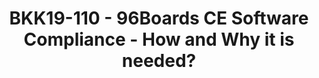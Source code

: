 ---
categories:
- bkk19
description: This talk will introduce the new Software Compliance Guidelines for 96Boards
  Consumer Edition (CE) boards, why it is needed? and guides through the process of
  getting your board 96Boards Software Compliant.
image: /assets/images/featured-images/bkk19/BKK19-110.png
session_attendee_num: '40'
session_id: BKK19-110
session_room: Session Room 2 (Lotus 3-4)
session_slot:
  end_time: '2019-04-01 15:25:00'
  start_time: '2019-04-01 15:00:00'
session_speakers:
- speaker_bio: Mani is the Applications Engineer of Linaro-96Boards team.
  speaker_company: Linaro
  speaker_image: /assets/images/speakers/bkk19/manivannan-sadhasivam.jpg
  speaker_location: Erode, India
  speaker_name: Manivannan Sadhasivam
  speaker_position: Applications Engineer, 96Boards
  speaker_username: manivannan_sadhashivam.1y7e652a
session_track: 96Boards
tag: session
tags:
- 96Boards
- Linux Kernel
- Open Source Development
title: BKK19-110 - 96Boards CE Software Compliance - How and Why it is needed?
youtube_video_url: https://www.youtube.com/watch?v=CHg25SW0uYY
amazon_s3_presentation_url: https://static.linaro.org/connect/bkk19/presentations/bkk19-110.pdf
amazon_s3_video_url: https://static.linaro.org/connect/bkk19/videos/bkk19-110.mp4
---